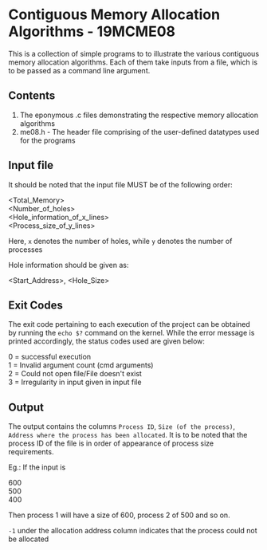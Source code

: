 # Contiguous Memory Allocation Algorithms - 19MCME08

This is a collection of simple programs to to illustrate the various contiguous memory allocation algorithms. Each of them take inputs from a file, which is to be passed as a command line argument.

## Contents

1. The eponymous .c files demonstrating the respective memory allocation algorithms
2. me08.h - The header file comprising of the user-defined datatypes used for the programs

## Input file

It should be noted that the input file MUST be of the following order:

<Total_Memory><br>
<Number_of_holes><br>
<Hole_information_of_x_lines><br>
<Process_size_of_y_lines><br>

Here, `x` denotes the number of holes, while `y` denotes the number of processes

Hole information should be given as:

<Start_Address>, <Hole_Size>

## Exit Codes

The exit code pertaining to each execution of the project can be obtained by running the `echo $?` command on the kernel. While the error message is printed accordingly, the status codes used are given below:

0 = successful execution<br>
1 = Invalid argument count (cmd arguments)<br>
2 = Could not open file/File doesn't exist<br>
3 = Irregularity in input given in input file<br>

## Output

The output contains the columns `Process ID`, `Size (of the process)`, `Address where the process has been allocated`.
It is to be noted that the process ID of the file is in order of appearance of process size requirements.

Eg.: If the input is

600<br>
500<br>
400<br>

Then process 1 will have a size of 600, process 2 of 500 and so on.

`-1` under the allocation address column indicates that the process could not be allocated
